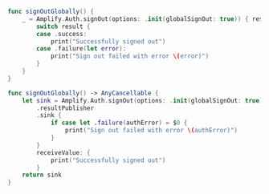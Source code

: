<amplify-block-switcher>

<amplify-block name="Listener (iOS 11+)">

```swift
func signOutGlobally() {
    _ = Amplify.Auth.signOut(options: .init(globalSignOut: true)) { result in
        switch result {
        case .success:
            print("Successfully signed out")
        case .failure(let error):
            print("Sign out failed with error \(error)")
        }
    }
}
```

</amplify-block>

<amplify-block name="Combine (iOS 13+)">

```swift
func signOutGlobally() -> AnyCancellable {
    let sink = Amplify.Auth.signOut(options: .init(globalSignOut: true))
        .resultPublisher
        .sink {
            if case let .failure(authError) = $0 {
                print("Sign out failed with error \(authError)")
            }
        }
        receiveValue: {
            print("Successfully signed out")
        }
    return sink
}
```

</amplify-block>

</amplify-block-switcher>
